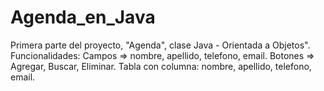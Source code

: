 # Agenda_en_Java
Primera parte del proyecto, "Agenda", clase Java - Orientada a Objetos".
Funcionalidades:
Campos => nombre, apellido, telefono, email.
Botones => Agregar, Buscar, Eliminar.
Tabla con columna: nombre, apellido, telefono, email.

